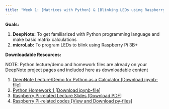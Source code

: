 ```yaml
---
title: "Week 1: [Matrices with Python] & [Blinking LEDs using Raspberry Pi 3B+]"
---
```


**Goals:** 
1. **DeepNote:** To get familiarized with Python programming language and make basic matrix calculations
2. **microLab:** To program LEDs to blink using Raspberry Pi 3B+ 

**Downloadable Resources:** 

NOTE: Python lecture/demo and homework files are already on your DeepNote project pages and included here as downloadable content 

1. <a href="{{ site.baseurl }}/files/Demo1_Guide.ipynb" target="_blank">DeepNote Lecture/Demo for Python as a Calculator [Download ipynb-file]</a><br>
2. <a href="{{ site.baseurl }}/files/HW1_Fall2022.ipynb" target="_blank">Python Homework 1 [Download ipynb-file]</a><br>
3. <a href="{{ site.baseurl }}/files/Bulusu_IntroRPi3BplusLED.pdf" target="_blank">Raspberry Pi-related Lecture Slides [Download PDF]</a><br>
2. <a href="{{ site.github }}/tree/main/Week1" target="_blank">Raspberry Pi-related codes [View and Download py-files]</a><br>

